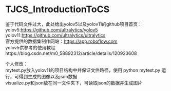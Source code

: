 # TJCS_IntroductionToCS
鉴于代码文件过大，此处给出yolov5以及yolov11的github项目首页：</br>
yolov5:https://github.com/ultralytics/yolov5</br>
yolov11:https://github.com/ultralytics/ultralytics</br>
官方提供的数据集制作网站：https://app.roboflow.com</br>
yolov5供参考的使用教程https://blog.csdn.net/m0_58892312/article/details/120923608</br>

个人修改：</br>
mytest.py放入yolov11的项目结构中并保证文件路径，使用 python mytest.py 运行，可得到生成的图像以及json数据</br>
visualize.py和json放在同一文件夹下，可读取json的数据并生成图片

